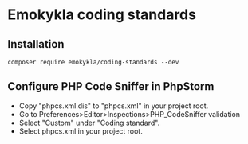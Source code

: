 # Emokykla coding standards

## Installation
```
composer require emokykla/coding-standards --dev
```

## Configure PHP Code Sniffer in PhpStorm
- Copy "phpcs.xml.dis" to "phpcs.xml" in your project root.
- Go to Preferences>Editor>Inspections>PHP_CodeSniffer validation
- Select "Custom" under "Coding standard".
- Select phpcs.xml in your project root.
